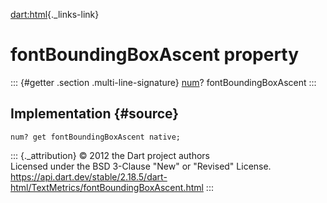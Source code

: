 [dart:html](../../dart-html/dart-html-library){._links-link}

fontBoundingBoxAscent property
==============================

::: {#getter .section .multi-line-signature}
[num](../../dart-core/num-class)? fontBoundingBoxAscent
:::

Implementation {#source}
--------------

``` {.language-dart data-language="dart"}
num? get fontBoundingBoxAscent native;
```

::: {._attribution}
© 2012 the Dart project authors\
Licensed under the BSD 3-Clause \"New\" or \"Revised\" License.\
<https://api.dart.dev/stable/2.18.5/dart-html/TextMetrics/fontBoundingBoxAscent.html>
:::
